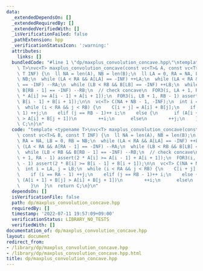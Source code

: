 ```yaml
---
data:
  _extendedDependsOn: []
  _extendedRequiredBy: []
  _extendedVerifiedWith: []
  _isVerificationFailed: false
  _pathExtension: hpp
  _verificationStatusIcon: ':warning:'
  attributes:
    links: []
  bundledCode: "#line 1 \"dp/maxplus_convolution_concave.hpp\"\ntemplate <typename\
    \ T>\nvc<T> maxplus_convolution_concave(const vc<T>& A, const vc<T>& B, const\
    \ T INF) {\n  ll NA = len(A), NB = len(B);\n  ll LA = 0, RA = NA, LB = 0, RB =\
    \ NB;\n  while (LA < RA && A[LA] == -INF) ++LA;\n  while (LA < RA && A[RA - 1]\
    \ == -INF) --RA;\n  while (LB < RB && B[LB] == -INF) ++LB;\n  while (LB < RB &&\
    \ B[RB - 1] == -INF) --RB;\n  // check concave\n  FOR3(i, LA + 1, RA - 1) assert(2\
    \ * A[i] >= A[i - 1] + A[i + 1]);\n  FOR3(i, LB + 1, RB - 1) assert(2 * B[i] >=\
    \ B[i - 1] + B[i + 1]);\n\n  vc<T> C(NA + NB - 1, -INF);\n  int i = LA, j = LB;\n\
    \  while (i < RA && j < RB) {\n    C[i + j] = A[i] + B[j];\n    if (i == RA -\
    \ 1) ++j;\n    elif (j == RB - 1)++ i;\n    else {\n      if (A[i + 1] + B[j]\
    \ > A[i] + B[j + 1])\n        ++i;\n      else\n        ++j;\n    }\n  }\n  return\
    \ C;\n}\n"
  code: "template <typename T>\nvc<T> maxplus_convolution_concave(const vc<T>& A,\
    \ const vc<T>& B, const T INF) {\n  ll NA = len(A), NB = len(B);\n  ll LA = 0,\
    \ RA = NA, LB = 0, RB = NB;\n  while (LA < RA && A[LA] == -INF) ++LA;\n  while\
    \ (LA < RA && A[RA - 1] == -INF) --RA;\n  while (LB < RB && B[LB] == -INF) ++LB;\n\
    \  while (LB < RB && B[RB - 1] == -INF) --RB;\n  // check concave\n  FOR3(i, LA\
    \ + 1, RA - 1) assert(2 * A[i] >= A[i - 1] + A[i + 1]);\n  FOR3(i, LB + 1, RB\
    \ - 1) assert(2 * B[i] >= B[i - 1] + B[i + 1]);\n\n  vc<T> C(NA + NB - 1, -INF);\n\
    \  int i = LA, j = LB;\n  while (i < RA && j < RB) {\n    C[i + j] = A[i] + B[j];\n\
    \    if (i == RA - 1) ++j;\n    elif (j == RB - 1)++ i;\n    else {\n      if\
    \ (A[i + 1] + B[j] > A[i] + B[j + 1])\n        ++i;\n      else\n        ++j;\n\
    \    }\n  }\n  return C;\n}\n"
  dependsOn: []
  isVerificationFile: false
  path: dp/maxplus_convolution_concave.hpp
  requiredBy: []
  timestamp: '2022-07-11 19:57:09+09:00'
  verificationStatus: LIBRARY_NO_TESTS
  verifiedWith: []
documentation_of: dp/maxplus_convolution_concave.hpp
layout: document
redirect_from:
- /library/dp/maxplus_convolution_concave.hpp
- /library/dp/maxplus_convolution_concave.hpp.html
title: dp/maxplus_convolution_concave.hpp
---
```

